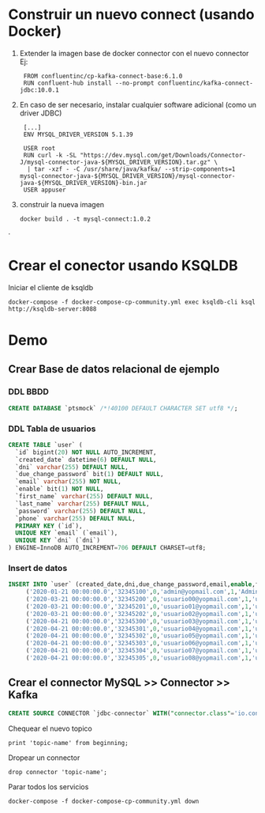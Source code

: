 # Construir un nuevo connect (usando Docker)

1. Extender la imagen base de docker connector con el nuevo connector
   Ej:
   ```docker
    FROM confluentinc/cp-kafka-connect-base:6.1.0
    RUN confluent-hub install --no-prompt confluentinc/kafka-connect-jdbc:10.0.1
   ```
2. En caso de ser necesario, instalar cualquier software adicional (como un driver JDBC)
   ```docker
    [...]
    ENV MYSQL_DRIVER_VERSION 5.1.39

    USER root
    RUN curl -k -SL "https://dev.mysql.com/get/Downloads/Connector-J/mysql-connector-java-${MYSQL_DRIVER_VERSION}.tar.gz" \
     | tar -xzf - -C /usr/share/java/kafka/ --strip-components=1 mysql-connector-java-${MYSQL_DRIVER_VERSION}/mysql-connector-java-${MYSQL_DRIVER_VERSION}-bin.jar
    USER appuser
    ```
3. construir la nueva imagen
    ```shell
    docker build . -t mysql-connect:1.0.2
    ```

·
# Crear el conector usando KSQLDB
Iniciar el cliente de ksqldb
```shell
docker-compose -f docker-compose-cp-community.yml exec ksqldb-cli ksql http://ksqldb-server:8088
```

# Demo

## Crear Base de datos relacional de ejemplo

### DDL BBDD
```sql
CREATE DATABASE `ptsmock` /*!40100 DEFAULT CHARACTER SET utf8 */;
```

### DDL Tabla de usuarios
```sql
CREATE TABLE `user` (
  `id` bigint(20) NOT NULL AUTO_INCREMENT,
  `created_date` datetime(6) DEFAULT NULL,
  `dni` varchar(255) DEFAULT NULL,
  `due_change_password` bit(1) DEFAULT NULL,
  `email` varchar(255) NOT NULL,
  `enable` bit(1) NOT NULL,
  `first_name` varchar(255) DEFAULT NULL,
  `last_name` varchar(255) DEFAULT NULL,
  `password` varchar(255) DEFAULT NULL,
  `phone` varchar(255) DEFAULT NULL,
  PRIMARY KEY (`id`),
  UNIQUE KEY `email` (`email`),
  UNIQUE KEY `dni` (`dni`)
) ENGINE=InnoDB AUTO_INCREMENT=706 DEFAULT CHARSET=utf8;
```

### Insert de datos
```sql
INSERT INTO `user` (created_date,dni,due_change_password,email,enable,first_name,last_name,password,phone) VALUES
	 ('2020-01-21 00:00:00.0','32345100',0,'admin@yopmail.com',1,'Admin','Admin','$2a$10$oAgHnrcXV4zf4pWacGh75O1c8FVv.Kw8p0qSWqML3/5.5g9hxCh8q',NULL),
	 ('2020-03-21 00:00:00.0','32345200',0,'usuario00@yopmail.com',1,'usuario 00','Prueba 00','$2a$10$oAgHnrcXV4zf4pWacGh75O1c8FVv.Kw8p0qSWqML3/5.5g9hxCh8q',NULL),
	 ('2020-03-21 00:00:00.0','32345201',0,'usuario01@yopmail.com',1,'usuario 01','Prueba 01','$2a$10$oAgHnrcXV4zf4pWacGh75O1c8FVv.Kw8p0qSWqML3/5.5g9hxCh8q',NULL),
	 ('2020-03-21 00:00:00.0','32345202',0,'usuario02@yopmail.com',1,'usuario 02','Prueba 02','$2a$10$oAgHnrcXV4zf4pWacGh75O1c8FVv.Kw8p0qSWqML3/5.5g9hxCh8q',NULL),
	 ('2020-04-21 00:00:00.0','32345300',0,'usuario03@yopmail.com',1,'usuario 00','Prueba 00','$2a$10$oAgHnrcXV4zf4pWacGh75O1c8FVv.Kw8p0qSWqML3/5.5g9hxCh8q',NULL),
	 ('2020-04-21 00:00:00.0','32345301',0,'usuario04@yopmail.com',1,'usuario 01','Prueba 01','$2a$10$oAgHnrcXV4zf4pWacGh75O1c8FVv.Kw8p0qSWqML3/5.5g9hxCh8q',NULL),
	 ('2020-04-21 00:00:00.0','32345302',0,'usuario05@yopmail.com',1,'usuario 02','Prueba 02','$2a$10$oAgHnrcXV4zf4pWacGh75O1c8FVv.Kw8p0qSWqML3/5.5g9hxCh8q',NULL),
	 ('2020-04-21 00:00:00.0','32345303',0,'usuario06@yopmail.com',1,'usuario 03','Prueba 03','$2a$10$oAgHnrcXV4zf4pWacGh75O1c8FVv.Kw8p0qSWqML3/5.5g9hxCh8q',NULL),
	 ('2020-04-21 00:00:00.0','32345304',0,'usuario07@yopmail.com',1,'usuario 04','Prueba 04','$2a$10$oAgHnrcXV4zf4pWacGh75O1c8FVv.Kw8p0qSWqML3/5.5g9hxCh8q',NULL),
	 ('2020-04-21 00:00:00.0','32345305',0,'usuario08@yopmail.com',1,'usuario 05','Prueba 05','$2a$10$oAgHnrcXV4zf4pWacGh75O1c8FVv.Kw8p0qSWqML3/5.5g9hxCh8q',NULL);
```

## Crear el connector MySQL >> Connector >> Kafka 
```sql
CREATE SOURCE CONNECTOR `jdbc-connector` WITH("connector.class"='io.confluent.connect.jdbc.JdbcSourceConnector', "connection.url"='jdbc:mysql://192.168.1.121:3306/iplycdb', "mode"='incrementing', "topic.prefix"='jdbc-', "table.whitelist"='user', "key"='email', "connection.user"='iplyc-user-db', "connection.password"='' );
```

Chequear el nuevo topico
```shell
print 'topic-name' from beginning;
```

Dropear un connector
```shell
drop connector 'topic-name';
```

Parar todos los servicios
```shell
docker-compose -f docker-compose-cp-community.yml down
```